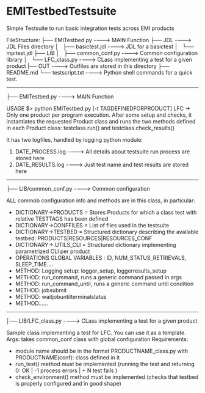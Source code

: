EMITestbedTestsuite
===================

Simple Testsuite to run basic integration tests across EMI products

FileStructure:
├── EMITestbed.py  		----> MAIN Function
├── JDL				----> JDL Files directory
│   ├── basictest.jdl     	----> JDL for a basictest
│   └── mpitest.jdl
├── LIB
│   ├── common_conf.py		----> Common configuration library
│   └── LFC_class.py		----> CLass implementing a test for a given product
|── OUT                         ----> Outfiles are stored in this directory
├── README.md
└── testscript.txt		----> Python shell commands for a quick test.


-----------------------------------------------------------------------------------
├── EMITestbed.py               ----> MAIN Function

USAGE $> python EMITestbed.py [-t TAGDEFINEDFORPRODUCT] LFC
-> Only one product per program execution.
After some setup and checks, it instantiates the requested Product class and runs the two methods defined in each Product class: testclass.run()  and testclass.check_results()

It has two logfiles, handled by logging python module: 
1) DATE_PROCESS.log  ---->   All details about testsuite run process are stored here
2) DATE_RESULTS.log  ---->   Just test name and test results are stored here


-----------------------------------------------------------------------------------
├── LIB/common_conf.py          ----> Common configuration

ALL commob configuration info and methods are in this class, in particular:
- DICTIONARY->PRODUCTS  = Stores Products for which a class test with relative TESTTAGS has been defined
- DICTIONARY->CONFFILES = List of files used in the testsuite
- DICTIONARY->TESTBED   =  Structured dictionary describing the available testbed: PRODUCTS|RESOURCES|RESOURCES_CONF
- DICTIONARY->.UTILS_CLI = Structured dictionary implementing parametrized CLI per product
- OPERATIONS GLOBAL VARIABLES : ID, NUM_STATUS_RETRIEVALS, SLEEP_TIME....
- METHOD: Logging setup: logger_setup, loggerresults_setup
- METHOD: run_command, runs a generic command passed in args
- METHOD: run_command_until, runs a generic command until condition
- METHOD: jobsubmit
- METHOD: waitjobuntilterminalstatus
- METHOD......

-----------------------------------------------------------------------------------
│── LIB/LFC_class.py            ----> CLass implementing a test for a given product

Sample class implementing a test for LFC. You can use it as a template.
Args: takes common_conf class with global configuration 
Requirements: 
- module name should be in the format PRODUCTNAME_class.py  with PRODUCTNAME(conf): class defined in it
- run_test()          method must be implemented (running the test and returning 0: OK | -1 process errors | + N test fails ) 
- check_environment() method must be implemented (checks that testbed is properly configured and in good shape)
